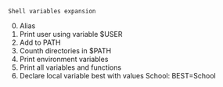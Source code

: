 	Shell variables expansion
0. Alias
1. Print user using variable $USER
1. Add to PATH
3. Counth directories in $PATH
4. Print environment variables
5. Print all variables and functions
6. Declare local variable best with values School: BEST=School
